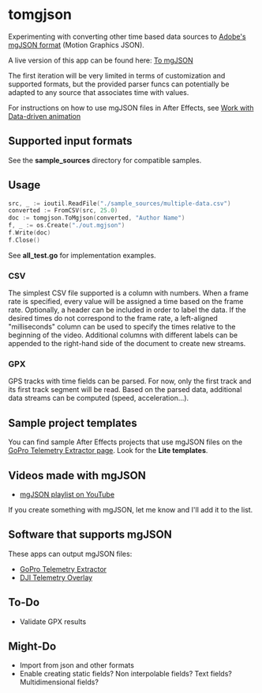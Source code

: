 # tomgjson

Experimenting with converting other time based data sources to [Adobe's mgJSON format](https://github.com/JuanIrache/mgjson) (Motion Graphics JSON).

A live version of this app can be found here: [To mgJSON](https://goprotelemetryextractor.com/csv-gpx-to-mgjson/)

The first iteration will be very limited in terms of customization and supported formats, but the provided parser funcs can potentially be adapted to any source that associates time with values.

For instructions on how to use mgJSON files in After Effects, see [Work with Data-driven animation](https://helpx.adobe.com/after-effects/using/data-driven-animations.html)

## Supported input formats

See the **sample_sources** directory for compatible samples.

## Usage

```go
src, _ := ioutil.ReadFile("./sample_sources/multiple-data.csv")
converted := FromCSV(src, 25.0)
doc := tomgjson.ToMgjson(converted, "Author Name")
f, _ := os.Create("./out.mgjson")
f.Write(doc)
f.Close()
```

See **all_test.go** for implementation examples.

### CSV

The simplest CSV file supported is a column with numbers. When a frame rate is specified, every value will be assigned a time based on the frame rate. Optionally, a header can be included in order to label the data. If the desired times do not correspond to the frame rate, a left-aligned "milliseconds" column can be used to specify the times relative to the beginning of the video. Additional columns with different labels can be appended to the right-hand side of the document to create new streams.

### GPX

GPS tracks with time fields can be parsed. For now, only the first track and its first track segment will be read. Based on the parsed data, additional data streams can be computed (speed, acceleration...).

## Sample project templates

You can find sample After Effects projects that use mgJSON files on the [GoPro Telemetry Extractor page](https://goprotelemetryextractor.com). Look for the **Lite templates**.

## Videos made with mgJSON

- [mgJSON playlist on YouTube](https://www.youtube.com/playlist?list=PLgoeWSWqXedI7FbZccAEudt2_t8qPX0Px)

If you create something with mgJSON, let me know and I'll add it to the list.

## Software that supports mgJSON

These apps can output mgJSON files:

- [GoPro Telemetry Extractor](https://goprotelemetryextractor.com)
- [DJI Telemetry Overlay](https://djitelemetryoverlay.com)

## To-Do

- Validate GPX results

## Might-Do

- Import from json and other formats
- Enable creating static fields? Non interpolable fields? Text fields? Multidimensional fields?
